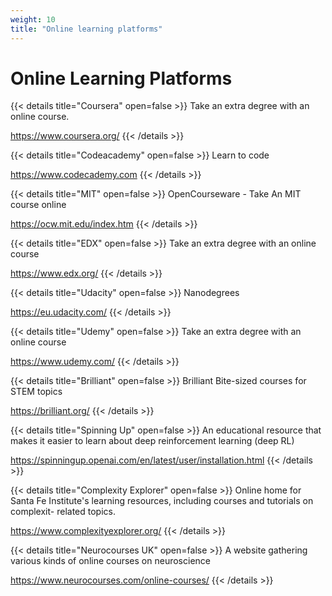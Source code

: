 ```yaml
---
weight: 10
title: "Online learning platforms"
---
```

# Online Learning Platforms

{{< details title="Coursera" open=false >}}
Take an extra degree with an online course.

https://www.coursera.org/
{{< /details >}}

{{< details title="Codeacademy" open=false >}}
Learn to code

https://www.codecademy.com
{{< /details >}}

{{< details title="MIT" open=false >}}
OpenCourseware - Take An MIT course online

https://ocw.mit.edu/index.htm
{{< /details >}}

{{< details title="EDX" open=false >}}
Take an extra degree with an online course

https://www.edx.org/
{{< /details >}}

{{< details title="Udacity" open=false >}}
Nanodegrees <br>

https://eu.udacity.com/
{{< /details >}}

{{< details title="Udemy" open=false >}}
Take an extra degree with an online course

https://www.udemy.com/
{{< /details >}}

{{< details title="Brilliant" open=false >}}
Brilliant Bite-sized courses for STEM topics

https://brilliant.org/
{{< /details >}}

{{< details title="Spinning Up" open=false >}}
An educational resource that makes it easier to learn about deep reinforcement learning (deep RL)

https://spinningup.openai.com/en/latest/user/installation.html
{{< /details >}}

{{< details title="Complexity Explorer" open=false >}}
Online home for Santa Fe Institute's learning resources, including courses and tutorials on complexit- related topics.

https://www.complexityexplorer.org/
{{< /details >}}

{{< details title="Neurocourses UK" open=false >}}
A website gathering various kinds of online courses on neuroscience

https://www.neurocourses.com/online-courses/ 
{{< /details >}}
